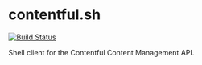 # contentful.sh
[![Build Status](https://travis-ci.org/pierreprinetti/contentful-management.sh.svg?branch=master)](https://travis-ci.org/pierreprinetti/contentful-management.sh)

Shell client for the Contentful Content Management API.
